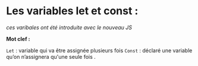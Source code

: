 # Les variables let et const :

_ces varibales ont été introduite avec le nouveau JS_

<strong>Mot clef :</strong>

 
`Let` : variable qui va être assignée plusieurs fois 
`Const` : déclaré une variable qu’on n’assignera qu'une seule fois . 

